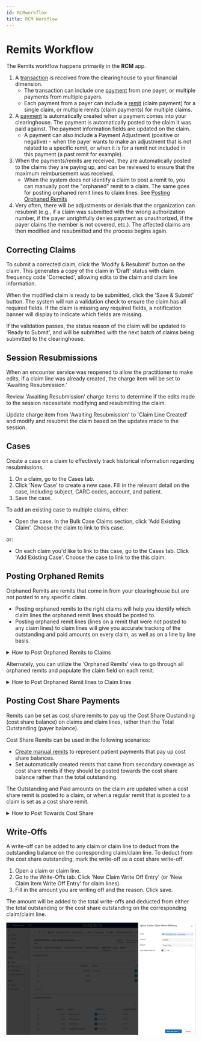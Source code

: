 ```yaml
--- 
id: RCMworkflow
title: RCM Workflow
---
```


# Remits Workflow

The Remits workflow happens primarily in the **RCM** app.

1. A [transaction](../RCM/Transactions.md) is received from the clearinghouse to your financial dimension. 
    - The transaction can include one [payment](../RCM/Payment.md) from one payer, or multiple payments from multiple payers.
    - Each payment from a payer can include a [remit](../RCM/Remits.md) (claim payment) for a single claim, or multiple remits (claim payments) for multiple claims. 
2. A [payment](../RCM/Payments.md) is automatically created when a payment comes into your clearinghouse. The payment is automatically posted to the claim it was paid against. The payment information fields are updated on the claim.
    - A payment can also include a Payment Adjustment (positive or negative) - when the payer wants to make an adjustment that is not related to a specific remit, or when it is for a remit not included in this payment (a past remit for example).
3. When the payments/remits are received, they are automatically posted to the claims they are paying up, and can be reviewed to ensure that the maximum reimbursement was received.
    - When the system does not identify a claim to post a remit to, you can manually post the "orphaned" remit to a claim. The same goes for posting orphaned remit lines to claim lines. See [Posting Orphaned Remits](../RCM/RCMworkflow.md/#posting-orphaned-remits)
4. Very often, there will be adjustments or denials that the organization can resubmit (e.g., if a claim was submitted with the wrong authorization number, if the payer unrightfully denies payment as unauthorized, if the payer claims the member is not covered, etc.). The affected claims are then modified and resubmitted and the process begins again.

## Correcting Claims
To submit a corrected claim, click the 'Modify & Resubmit' button on the claim. This generates a copy of the claim in 'Draft' status with claim frequency code 'Corrected', allowing edits to the claim and claim line information.

When the modified claim is ready to be submitted, click the 'Save & Submit' button. The system will run a validation check to ensure the claim has all required fields. If the claim is missing any required fields, a notification banner will display to indicate which fields are missing.

If the validation passes, the status reason of the claim will be updated to 'Ready to Submit', and will be submitted with the next batch of claims being submitted to the clearinghouse.

## Session Resubmissions
When an encounter service was reopened to allow the practitioner to make edits, if a claim line was already created, the charge item will be set to 'Awaiting Resubmission.'

Review 'Awaiting Resubmission' charge items to determine if the edits made to the session necessitate modifying and resubmitting the claim.

Update charge item from 'Awaiting Resubmission' to 'Claim Line Created' and modify and resubmit the claim based on the updates made to the session.

## Cases
Create a case on a claim to effectively track historical information regarding resubmissions.
1. On a claim, go to the Cases tab.
2. Click 'New Case' to create a new case. Fill in the relevant detail on the case, including subject, CARC codes, account, and patient.
3. Save the case.

To add an existing case to multiple claims, either:

- Open the case. In the Bulk Case Claims section, click 'Add Existing Claim'. Choose the claim to link to this case.

or:
- On each claim you'd like to link to this case, go to the Cases tab. Click 'Add Existing Case'. Choose the case to link to the this claim.

## Posting Orphaned Remits

Orphaned Remits are remits that come in from your clearinghouse but are not posted to any specific claim. 
- Posting orphaned remits to the right claims will help you identify which claim lines the orphaned remit lines should be posted to. 
- Posting orphaned remit lines (lines on a remit that were not posted to any claim lines) to claim lines will give you accurate tracking of the outstanding and paid amounts on every claim, as well as on a line by line basis.

<details>
<summary> How to Post Orphaned Remits to Claims</summary>

1. On a Claim, go to the Remits Summary tab.
2. Click 'Add Existing Claim Payment'. You will be brought to a lookup of all Remits.
3. With your cursor in the "Look for records" field, press enter. At the bottom of the results, click 'Advanced lookup'.

<img src ='/img/advanced lookup.png' width='800'/>

4. Switch from the 'Claim Payment Lookup View' to the 'Orphaned Remits' view. Identify the remit for the claim based on the patient/date of service, etc.

</details>

Alternately, you can utilize the 'Orphaned Remits' view to go through all orphaned remits and populate the claim field on each remit.

<details>
<summary> How to Post Orphaned Remit lines to Claim lines</summary>

1. Use the 'Remits with Orphaned Remit Lines' view to review remits where some of the remit lines have not been posted to claim lines.
2. Open a remit and go to the Remit Lines tab. Remit lines that haven't been posted to claim lines display in the 'Orphaned Remit Lines' subgrid.
3. Below the orphaned remit lines subgrid, you can review the claim lines on the claim this remit was posted to.
4. Identify the claim line to post each orphaned remit to (based on the patient/date of service etc.). Copy the name of the claim line, and paste it into the claim line lookup field on the orphaned remit line.
5. Click 'Recalculate' on the claim to view the updated total outstanding and paid amounts based on the remit lines that were posted to the claim lines on the claim.

<img src ='/img/orphanedremitlines.png' width='800'/>
</details>


## Posting Cost Share Payments

Remits can be set as cost share remits to pay up the Cost Share Oustanding (cost share balance) on claims and claim lines, rather than the Total Outstanding (payer balance).

Cost Share Remits can be used in the following scenarios:
- [Create manual remits](../RCM/Remits.md/#create-a-manual-remit) to represent patient payments that pay up cost share balances.
- Set automatically created remits that came from secondary coverage as cost share remits if they should be posted towards the cost share balance rather than the total outstanding. 

The Outstanding and Paid amounts on the claim are updated when a cost share remit is posted to a claim, or when a regular remit that is posted to a claim is set as a cost share remit.

<details>
<summary>How to Post Towards Cost Share</summary>

1. On the claim whose cost share balance should be updated, go to the Remits Summary tab. Click 'New Claim Payment' to create a new remit.

2. Set the 'Cost Share' field on the Remit to yes. Populate the total paid from all remit lines in the Paid Amount field. Select the payment (or create a new payment) so this remit can be searched by payment #. Save the record.

<img src ='/img/CostShareYes.png' width='800'/>

3. Once saved, remit lines for all claim lines on the claim will be populated according to the information on the corresponding claim lines (procedure code, dates of service, quantity, billed amount, etc.).
4. Enter the Paid Amount on each Remit Line. Go back to claim and refresh or click 'Recalculate' to get the updated Cost Share Paid and Cost Share Oustanding.

</details>

## Write-Offs

A write-off can be added to any claim or claim line to deduct from the outstanding balance on the corresponding claim/claim line. To deduct from the cost share outstanding, mark the write-off as a cost share write-off.

1. Open a claim or claim line.
2. Go to the Write-Offs tab. Click 'New Claim Write Off Entry' (or 'New Claim Item Write Off Entry' for claim lines).
3. Fill in the amount you are writing off and the reason. Click save.

The amount will be added to the total write-offs and deducted from either the total outstanding or the cost share outstanding on the corresponding claim/claim line.

<img src ='/img/writeoff.png' width='800'/>

